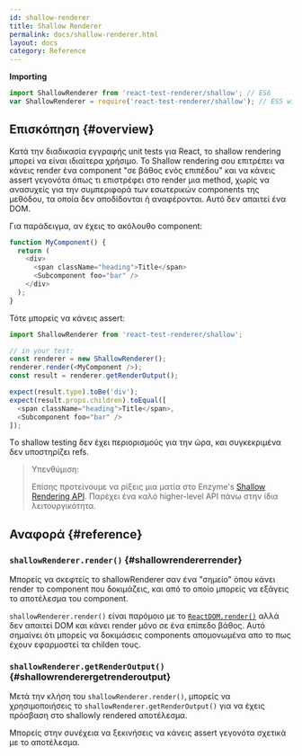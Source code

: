 ```yaml
---
id: shallow-renderer
title: Shallow Renderer
permalink: docs/shallow-renderer.html
layout: docs
category: Reference
---
```


**Importing**

```javascript
import ShallowRenderer from 'react-test-renderer/shallow'; // ES6
var ShallowRenderer = require('react-test-renderer/shallow'); // ES5 with npm
```

## Επισκόπηση {#overview}

Κατά την διαδικασία εγγραφής unit tests για React, το shallow rendering μπορεί να είναι ιδιαίτερα χρήσιμο. To Shallow rendering σου επιτρέπει να κάνεις render ένα component "σε βάθος ενός επιπέδου"  και να κάνεις assert γεγονότα όπως τι επιστρέφει στο render μια method, χωρίς να ανασυχείς για την συμπεριφορά των εσωτερικών components της μεθόδου,
τα οποία δεν αποδίδονται ή αναφέρονται. Αυτό δεν απαιτεί ένα DOM. 

Για παράδειγμα, αν έχεις το ακόλουθο component:

```javascript
function MyComponent() {
  return (
    <div>
      <span className="heading">Title</span>
      <Subcomponent foo="bar" />
    </div>
  );
}
```

Τότε μπορείς να κάνεις assert:

```javascript
import ShallowRenderer from 'react-test-renderer/shallow';

// in your test:
const renderer = new ShallowRenderer();
renderer.render(<MyComponent />);
const result = renderer.getRenderOutput();

expect(result.type).toBe('div');
expect(result.props.children).toEqual([
  <span className="heading">Title</span>,
  <Subcomponent foo="bar" />
]);
```

Τo shallow testing δεν έχει περιορισμούς για την ώρα, και συγκεκριμένα δεν υποστηρίζει refs.

> Υπενθύμιση:
>
> Επίσης προτείνουμε να ρίξεις μια ματία στο Enzyme's [Shallow Rendering API](https://airbnb.io/enzyme/docs/api/shallow.html). Παρέχει ένα καλό higher-level API πάνω στην ίδια λειτουργικότητα.

## Αναφορά {#reference}

### `shallowRenderer.render()` {#shallowrendererrender}

Μπορείς να σκεφτείς το shallowRenderer σαν ένα "σημείο" όπου κάνει render το component που δοκιμάζεις, και από το οποίο μπορείς να εξάγεις το αποτέλεσμα του component.

`shallowRenderer.render()` είναι παρόμοιο με το [`ReactDOM.render()`](/docs/react-dom.html#render) αλλά δεν απαιτεί DOM και κάνει render μόνο σε ένα επίπεδο βάθος. Αυτό σημαίνει ότι μπορείς να δοκιμάσεις components απομονωμένα απο το πως έχουν εφαρμοστεί τα childen τους.

### `shallowRenderer.getRenderOutput()` {#shallowrenderergetrenderoutput}

Μετά την κλήση του `shallowRenderer.render()`, μπορείς να χρησιμοποιήσεις το `shallowRenderer.getRenderOutput()` για να έχεις πρόσβαση στο shallowly rendered αποτέλεσμα.

Μπορείς στην συνέχεια να ξεκινήσεις να κάνεις assert γεγονότα σχετικά με το αποτέλεσμα.

